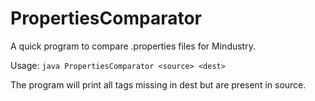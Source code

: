 # PropertiesComparator
A quick program to compare .properties files for Mindustry.

Usage: `java PropertiesComparator <source> <dest>`

The program will print all tags missing in dest but are present in source.

